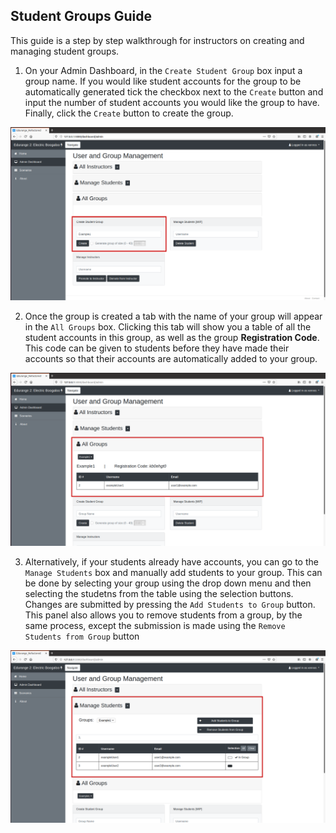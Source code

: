## Student Groups Guide

This guide is a step by step walkthrough for instructors on creating and managing student groups.

1. On your Admin Dashboard, in the `Create Student Group` box input a group name. If you would like student accounts for the group to be automatically generated tick the checkbox next to the `Create` button and input the number of student accounts you would like the group to have. Finally, click the `Create` button to create the group.

![Admin Group Maker](/assets/inst/student_groups/eduAdminGroup.png)



2. Once the group is created a tab with the name of your group will appear in the `All Groups` box. Clicking this tab will show you a table of all the student accounts in this group, as well as the group **Registration Code**. This code can be given to students before they have made their accounts so that their accounts are automatically added to your group.

![Admin Group List](/assets/inst/student_groups/eduAdminList.png)



3. Alternatively, if your students already have accounts, you can go to the `Manage Students` box and manually add students to your group. This can be done by selecting your group using the drop down menu and then selecting the studetns from the table using the selection buttons. Changes are submitted by pressing the `Add Students to Group` button. This panel also allows you to remove students from a group, by the same process, except the submission is made using the `Remove Students from Group` button

![Admin Student Manager](/assets/inst/student_groups/eduAdminStu.png)


